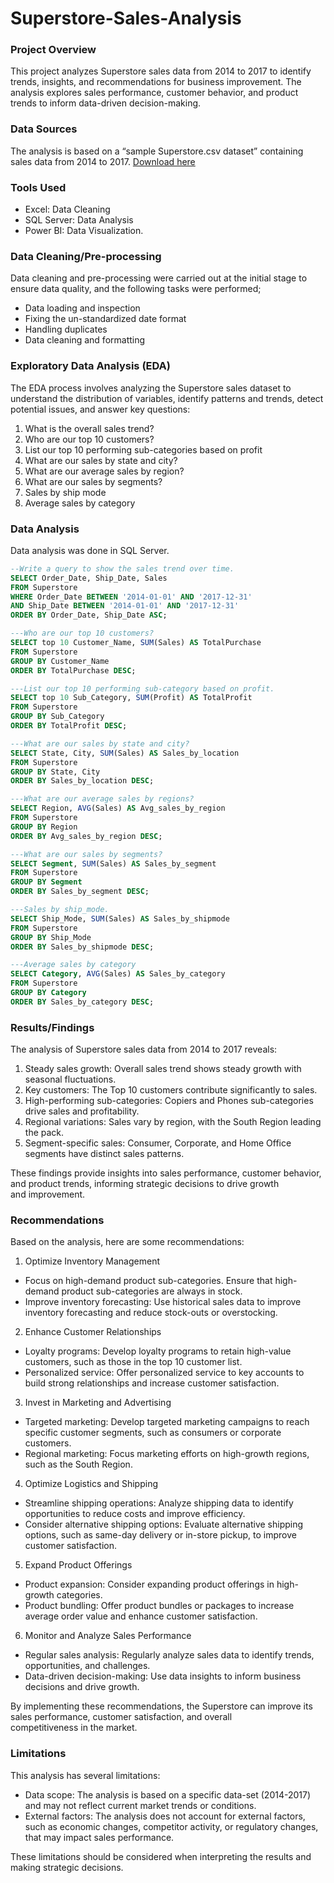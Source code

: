 # Superstore-Sales-Analysis

### Project Overview
This project analyzes Superstore sales data from 2014 to 2017 to identify trends, insights, and recommendations for business improvement. The analysis explores sales performance, customer behavior, and product trends to inform data-driven decision-making.

### Data Sources
The analysis is based on a “sample Superstore.csv dataset” containing sales data from 2014 to 2017.
[Download here](https://www.kaggle.com/datasets/vivek468/superstore-dataset-final)

### Tools Used
- Excel: Data Cleaning
- SQL Server: Data Analysis
- Power BI: Data Visualization.

### Data Cleaning/Pre-processing
Data cleaning and pre-processing were carried out at the initial stage to ensure data quality, and the following tasks were performed;
- Data loading and inspection
- Fixing the un-standardized date format
- Handling duplicates
- Data cleaning and formatting

### Exploratory Data Analysis (EDA)
The EDA process involves analyzing the Superstore sales dataset to understand the distribution of variables, identify patterns and trends, detect potential issues, and answer key questions:
1. What is the overall sales trend?
2. Who are our top 10 customers?
3. List our top 10 performing sub-categories based on profit
4. What are our sales by state and city?
5. What are our average sales by region?
6. What are our sales by segments?
7. Sales by ship mode
8. Average sales by category

### Data Analysis
Data analysis was done in SQL Server.
~~~sql
--Write a query to show the sales trend over time.
SELECT Order_Date, Ship_Date, Sales
FROM Superstore
WHERE Order_Date BETWEEN '2014-01-01' AND '2017-12-31'
AND Ship_Date BETWEEN '2014-01-01' AND '2017-12-31'
ORDER BY Order_Date, Ship_Date ASC;
~~~
~~~sql
---Who are our top 10 customers?
SELECT top 10 Customer_Name, SUM(Sales) AS TotalPurchase
FROM Superstore
GROUP BY Customer_Name
ORDER BY TotalPurchase DESC;
~~~
~~~sql
---List our top 10 performing sub-category based on profit.
SELECT top 10 Sub_Category, SUM(Profit) AS TotalProfit
FROM Superstore
GROUP BY Sub_Category
ORDER BY TotalProfit DESC;
~~~
~~~sql
---What are our sales by state and city?
SELECT State, City, SUM(Sales) AS Sales_by_location
FROM Superstore
GROUP BY State, City
ORDER BY Sales_by_location DESC;
~~~
~~~sql
---What are our average sales by regions?
SELECT Region, AVG(Sales) AS Avg_sales_by_region
FROM Superstore
GROUP BY Region
ORDER BY Avg_sales_by_region DESC;
~~~
~~~sql
---What are our sales by segments?
SELECT Segment, SUM(Sales) AS Sales_by_segment
FROM Superstore
GROUP BY Segment
ORDER BY Sales_by_segment DESC;
~~~
~~~sql
---Sales by ship_mode.
SELECT Ship_Mode, SUM(Sales) AS Sales_by_shipmode
FROM Superstore
GROUP BY Ship_Mode
ORDER BY Sales_by_shipmode DESC;
~~~
~~~sql
---Average sales by category
SELECT Category, AVG(Sales) AS Sales_by_category
FROM Superstore
GROUP BY Category
ORDER BY Sales_by_category DESC;
~~~

### Results/Findings
The analysis of Superstore sales data from 2014 to 2017 reveals:
1. Steady sales growth: Overall sales trend shows steady growth with seasonal fluctuations.
2. Key customers: The Top 10 customers contribute significantly to sales.
3. High-performing sub-categories: Copiers and Phones sub-categories drive sales and profitability.
4. Regional variations: Sales vary by region, with the South Region leading the pack.
5. Segment-specific sales: Consumer, Corporate, and Home Office segments have distinct sales patterns.
   
These findings provide insights into sales performance, customer behavior, and product trends, informing strategic decisions to drive growth and improvement.

### Recommendations
Based on the analysis, here are some recommendations:
1. Optimize Inventory Management
- Focus on high-demand product sub-categories. Ensure that high-demand product sub-categories are always in stock.
- Improve inventory forecasting: Use historical sales data to improve inventory forecasting and reduce stock-outs or overstocking.
2. Enhance Customer Relationships
- Loyalty programs: Develop loyalty programs to retain high-value customers, such as those in the top 10 customer list.
- Personalized service: Offer personalized service to key accounts to build strong relationships and increase customer satisfaction.
3. Invest in Marketing and Advertising
- Targeted marketing: Develop targeted marketing campaigns to reach specific customer segments, such as consumers or corporate customers.
- Regional marketing: Focus marketing efforts on high-growth regions, such as the South Region.
4. Optimize Logistics and Shipping
- Streamline shipping operations: Analyze shipping data to identify opportunities to reduce costs and improve efficiency.
- Consider alternative shipping options: Evaluate alternative shipping options, such as same-day delivery or in-store pickup, to improve customer satisfaction.
5. Expand Product Offerings
- Product expansion: Consider expanding product offerings in high-growth categories. 
- Product bundling: Offer product bundles or packages to increase average order value and enhance customer satisfaction.
6. Monitor and Analyze Sales Performance
- Regular sales analysis: Regularly analyze sales data to identify trends, opportunities, and challenges.
- Data-driven decision-making: Use data insights to inform business decisions and drive growth.

By implementing these recommendations, the Superstore can improve its sales performance, customer satisfaction, and overall competitiveness in the market.

### Limitations
This analysis has several limitations:

- Data scope: The analysis is based on a specific data-set (2014-2017) and may not reflect current market trends or conditions.
- External factors: The analysis does not account for external factors, such as economic changes, competitor activity, or regulatory changes, that may impact sales performance.

These limitations should be considered when interpreting the results and making strategic decisions.


  

